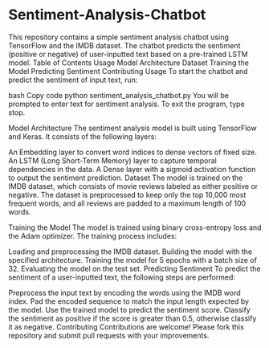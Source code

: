 # Sentiment-Analysis-Chatbot
This repository contains a simple sentiment analysis chatbot using TensorFlow and the IMDB dataset. The chatbot predicts the sentiment (positive or negative) of user-inputted text based on a pre-trained LSTM model.
Table of Contents
Usage
Model Architecture
Dataset
Training the Model
Predicting Sentiment
Contributing
Usage
To start the chatbot and predict the sentiment of input text, run:

bash
Copy code
python sentiment_analysis_chatbot.py
You will be prompted to enter text for sentiment analysis. To exit the program, type stop.

Model Architecture
The sentiment analysis model is built using TensorFlow and Keras. It consists of the following layers:

An Embedding layer to convert word indices to dense vectors of fixed size.
An LSTM (Long Short-Term Memory) layer to capture temporal dependencies in the data.
A Dense layer with a sigmoid activation function to output the sentiment prediction.
Dataset
The model is trained on the IMDB dataset, which consists of movie reviews labeled as either positive or negative. The dataset is preprocessed to keep only the top 10,000 most frequent words, and all reviews are padded to a maximum length of 100 words.

Training the Model
The model is trained using binary cross-entropy loss and the Adam optimizer. The training process includes:

Loading and preprocessing the IMDB dataset.
Building the model with the specified architecture.
Training the model for 5 epochs with a batch size of 32.
Evaluating the model on the test set.
Predicting Sentiment
To predict the sentiment of a user-inputted text, the following steps are performed:

Preprocess the input text by encoding the words using the IMDB word index.
Pad the encoded sequence to match the input length expected by the model.
Use the trained model to predict the sentiment score.
Classify the sentiment as positive if the score is greater than 0.5, otherwise classify it as negative.
Contributing
Contributions are welcome! Please fork this repository and submit pull requests with your improvements.

